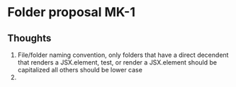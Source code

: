 # Folder proposal MK-1

## Thoughts

1. File/folder naming convention, only folders that have a direct decendent that renders a JSX.element, test, or render a JSX.element should be capitalized all others should be lower case
2.

